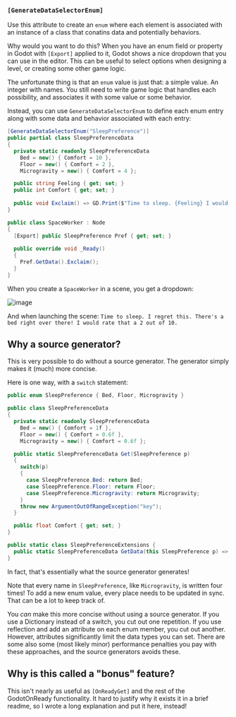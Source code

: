 ### `[GenerateDataSelectorEnum]`

Use this attribute to create an `enum` where each element is associated with an instance of a class that conatins data and potentially behaviors.

Why would you want to do this?
When you have an enum field or property in Godot with `[Export]` applied to it, Godot shows a nice dropdown that you can use in the editor.
This can be useful to select options when designing a level, or creating some other game logic.

The unfortunate thing is that an `enum` value is just that: a simple value. An integer with names.
You still need to write game logic that handles each possibility, and associates it with some value or some behavior.

Instead, you can use `GenerateDataSelectorEnum` to define each enum entry along with some data and behavior associated with each entry:

```cs
[GenerateDataSelectorEnum("SleepPreference")]
public partial class SleepPreferenceData
{
  private static readonly SleepPreferenceData
    Bed = new() { Comfort = 10 },
    Floor = new() { Comfort = 2 },
    Microgravity = new() { Comfort = 4 };

  public string Feeling { get; set; }
  public int Comfort { get; set; }
  
  public void Exclaim() => GD.Print($"Time to sleep. {Feeling} I would rate that a {Comfort} out of 10.");
}
```

```cs
public class SpaceWorker : Node
{
  [Export] public SleepPreference Pref { get; set; }
  
  public override void _Ready()
  {
    Pref.GetData().Exclaim();
  }
}
```

When you create a `SpaceWorker` in a scene, you get a dropdown: 

![image](https://user-images.githubusercontent.com/331300/157167723-184d7699-e091-4198-a284-ddd3f26ec0cd.png)

And when launching the scene: `Time to sleep. I regret this. There's a bed right over there! I would rate that a 2 out of 10.`

## Why a source generator?

This is very possible to do without a source generator.
The generator simply makes it (much) more concise.

Here is one way, with a `switch` statement:

```cs
public enum SleepPreference { Bed, Floor, Microgravity }

public class SleepPreferenceData
{
  private static readonly SleepPreferenceData
    Bed = new() { Comfort = 1f },
    Floor = new() { Comfort = 0.6f },
    Microgravity = new() { Comfort = 0.6f };

  public static SleepPreferenceData Get(SleepPreference p)
  {
    switch(p)
    {
      case SleepPreference.Bed: return Bed;
      case SleepPreference.Floor: return Floor;
      case SleepPreference.Microgravity: return Microgravity;
    }
    throw new ArgumentOutOfRangeException("key");
  }

  public float Comfort { get; set; }
}

public static class SleepPreferenceExtensions {
  public static SleepPreferenceData GetData(this SleepPreference p) => SleepPreferenceData.Get(p);
}
```

In fact, that's essentially what the source generator generates!

Note that every name in `SleepPreference`, like `Microgravity`, is written four times!
To add a new enum value, every place needs to be updated in sync.
That can be a lot to keep track of.

You *can* make this more concise without using a source generator.
If you use a Dictionary instead of a switch, you cut out one repetition.
If you use reflection and add an attribute on each enum member, you cut out another.
However, attributes significantly limit the data types you can set.
There are some also some (most likely minor) performance penalties you pay with these approaches, and the source generators avoids these.

## Why is this called a "bonus" feature?

This isn't nearly as useful as `[OnReadyGet]` and the rest of the GodotOnReady functionality.
It hard to justify why it exists it in a brief readme, so I wrote a long explanation and put it here, instead!
